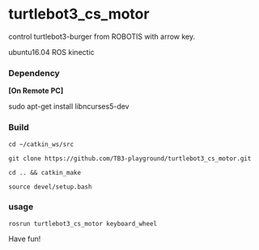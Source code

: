 # turtlebot3_cs_motor
control turtlebot3-burger from ROBOTIS with arrow key. 

ubuntu16.04 ROS kinectic


### Dependency

**[On Remote PC]**

sudo apt-get install libncurses5-dev

### Build
`cd ~/catkin_ws/src`

`git clone https://github.com/TB3-playground/turtlebot3_cs_motor.git`

`cd .. && catkin_make`

`source devel/setup.bash`

### usage
`rosrun turtlebot3_cs_motor keyboard_wheel`

Have fun!
